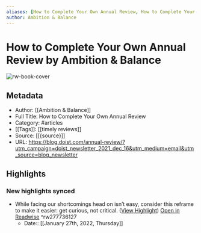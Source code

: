 ```yaml
---
aliases: [How to Complete Your Own Annual Review, How to Complete Your Own Annual Review]
author: Ambition & Balance
---
```

# How to Complete Your Own Annual Review by Ambition & Balance

![rw-book-cover](https://readwise-assets.s3.amazonaws.com/static/images/article4.6bc1851654a0.png)

## Metadata
- Author: [[Ambition & Balance]]
- Full Title: How to Complete Your Own Annual Review
- Category: #articles
- [[Tags]]: [[timely reviews]] 
- Source: [[{source}]]
- URL: https://blog.doist.com/annual-review/?utm_campaign=doist_newsletter_2021_dec_16&utm_medium=email&utm_source=blog_newsletter

## Highlights
### New highlights synced
- While facing our shortcomings head on isn’t easy, consider this reframe to make it easier: get curious, not critical. ([View Highlight](https://read.readwise.io/read/01fte9wbdzt76wy77t7vg97pz3)) [Open in Readwise](https://readwise.io/open/277736127) ^rw277736127
    - Date:: [[January 27th, 2022, Thursday]]
